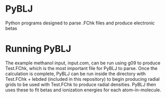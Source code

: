 # PyBLJ
Python programs designed to parse .FChk files and produce electronic betas

# Running PyBLJ
The example methanol input, input.com, can be run using g09 to produce Test.FChk, which is the most important file for PyBLJ to parse. Once the calculation is complete, PyBLJ can be run inside the directory with Test.FChk + lebded (included in this repository) to begin producing radial grids to be used with Test.FChk to produce radial densities. PyBLJ then uses these to fit betas and ionization energies for each atom-in-molecule.
